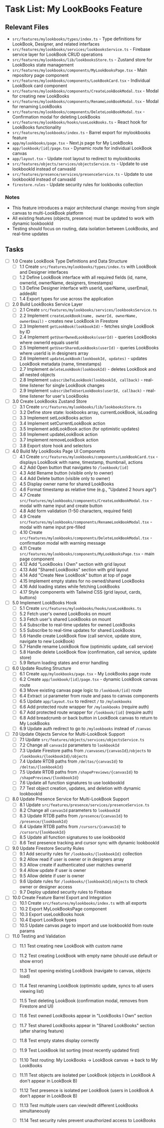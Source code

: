 # Task List: My LookBooks Feature

## Relevant Files

- `src/features/mylookbooks/types/index.ts` - Type definitions for LookBook, Designer, and related interfaces
- `src/features/mylookbooks/services/lookbooksService.ts` - Firebase service layer for LookBook CRUD operations
- `src/features/mylookbooks/lib/lookbooksStore.ts` - Zustand store for LookBooks state management
- `src/features/mylookbooks/components/MyLookBooksPage.tsx` - Main repository page component
- `src/features/mylookbooks/components/LookBookCard.tsx` - Individual LookBook card component
- `src/features/mylookbooks/components/CreateLookBookModal.tsx` - Modal for creating new LookBooks
- `src/features/mylookbooks/components/RenameLookBookModal.tsx` - Modal for renaming LookBooks
- `src/features/mylookbooks/components/DeleteLookBookModal.tsx` - Confirmation modal for deleting LookBooks
- `src/features/mylookbooks/hooks/useLookBooks.ts` - React hook for LookBooks functionality
- `src/features/mylookbooks/index.ts` - Barrel export for mylookbooks feature
- `app/mylookbooks/page.tsx` - Next.js page for My LookBooks
- `app/lookbook/[id]/page.tsx` - Dynamic route for individual LookBook canvas
- `app/layout.tsx` - Update root layout to redirect to mylookbooks
- `src/features/objects/services/objectsService.ts` - Update to use lookbookId instead of canvasId
- `src/features/presence/services/presenceService.ts` - Update to use lookbookId instead of canvasId
- `firestore.rules` - Update security rules for lookbooks collection

### Notes

- This feature introduces a major architectural change: moving from single canvas to multi-LookBook platform
- All existing features (objects, presence) must be updated to work with dynamic lookbookId
- Testing should focus on routing, data isolation between LookBooks, and real-time updates

## Tasks

- [ ] 1.0 Create LookBook Type Definitions and Data Structure
  - [ ] 1.1 Create `src/features/mylookbooks/types/index.ts` with LookBook and Designer interfaces
  - [ ] 1.2 Define LookBook interface with all required fields (id, name, ownerId, ownerName, designers, timestamps)
  - [ ] 1.3 Define Designer interface with userId, userName, userEmail, addedAt
  - [ ] 1.4 Export types for use across the application

- [ ] 2.0 Build LookBooks Service Layer
  - [ ] 2.1 Create `src/features/mylookbooks/services/lookbooksService.ts`
  - [ ] 2.2 Implement `createLookBook(name, ownerId, ownerName, ownerEmail)` - creates new LookBook in Firestore
  - [ ] 2.3 Implement `getLookBook(lookbookId)` - fetches single LookBook by ID
  - [ ] 2.4 Implement `getUserOwnedLookBooks(userId)` - queries LookBooks where ownerId equals userId
  - [ ] 2.5 Implement `getUserSharedLookBooks(userId)` - queries LookBooks where userId is in designers array
  - [ ] 2.6 Implement `updateLookBook(lookbookId, updates)` - updates LookBook metadata (name, timestamps)
  - [ ] 2.7 Implement `deleteLookBook(lookbookId)` - deletes LookBook and all nested objects
  - [ ] 2.8 Implement `subscribeToLookBook(lookbookId, callback)` - real-time listener for single LookBook changes
  - [ ] 2.9 Implement `subscribeToUserLookBooks(userId, callback)` - real-time listener for user's LookBooks

- [ ] 3.0 Create LookBooks Zustand Store
  - [ ] 3.1 Create `src/features/mylookbooks/lib/lookbooksStore.ts`
  - [ ] 3.2 Define store state: lookbooks array, currentLookBook, isLoading
  - [ ] 3.3 Implement setLookBooks action
  - [ ] 3.4 Implement setCurrentLookBook action
  - [ ] 3.5 Implement addLookBook action (for optimistic updates)
  - [ ] 3.6 Implement updateLookBook action
  - [ ] 3.7 Implement removeLookBook action
  - [ ] 3.8 Export store hook and selectors

- [ ] 4.0 Build My LookBooks Page UI Components
  - [ ] 4.1 Create `src/features/mylookbooks/components/LookBookCard.tsx` - displays LookBook with name, timestamp, thumbnail, actions
  - [ ] 4.2 Add Open button that navigates to `/lookbook/[id]`
  - [ ] 4.3 Add Rename button (visible only to owner)
  - [ ] 4.4 Add Delete button (visible only to owner)
  - [ ] 4.5 Display owner name for shared LookBooks
  - [ ] 4.6 Format timestamp as relative time (e.g., "Updated 2 hours ago")
  - [ ] 4.7 Create `src/features/mylookbooks/components/CreateLookBookModal.tsx` - modal with name input and create button
  - [ ] 4.8 Add form validation (1-50 characters, required field)
  - [ ] 4.9 Create `src/features/mylookbooks/components/RenameLookBookModal.tsx` - modal with name input pre-filled
  - [ ] 4.10 Create `src/features/mylookbooks/components/DeleteLookBookModal.tsx` - confirmation modal with warning message
  - [ ] 4.11 Create `src/features/mylookbooks/components/MyLookBooksPage.tsx` - main page component
  - [ ] 4.12 Add "LookBooks I Own" section with grid layout
  - [ ] 4.13 Add "Shared LookBooks" section with grid layout
  - [ ] 4.14 Add "Create New LookBook" button at top of page
  - [ ] 4.15 Implement empty states for no owned/shared LookBooks
  - [ ] 4.16 Add loading states while fetching LookBooks
  - [ ] 4.17 Style components with Tailwind CSS (grid layout, cards, buttons)

- [ ] 5.0 Implement LookBooks Hook
  - [ ] 5.1 Create `src/features/mylookbooks/hooks/useLookBooks.ts`
  - [ ] 5.2 Fetch user's owned LookBooks on mount
  - [ ] 5.3 Fetch user's shared LookBooks on mount
  - [ ] 5.4 Subscribe to real-time updates for owned LookBooks
  - [ ] 5.5 Subscribe to real-time updates for shared LookBooks
  - [ ] 5.6 Handle create LookBook flow (call service, update store, navigate to new LookBook)
  - [ ] 5.7 Handle rename LookBook flow (optimistic update, call service)
  - [ ] 5.8 Handle delete LookBook flow (confirmation, call service, update store)
  - [ ] 5.9 Return loading states and error handling

- [ ] 6.0 Update Routing Structure
  - [ ] 6.1 Create `app/mylookbooks/page.tsx` - My LookBooks page route
  - [ ] 6.2 Create `app/lookbook/[id]/page.tsx` - dynamic LookBook canvas route
  - [ ] 6.3 Move existing canvas page logic to `/lookbook/[id]` route
  - [ ] 6.4 Extract `id` parameter from route and pass to canvas components
  - [ ] 6.5 Update `app/layout.tsx` to redirect `/` to `/mylookbooks`
  - [ ] 6.6 Add protected route wrapper for `/mylookbooks` (require auth)
  - [ ] 6.7 Add protected route wrapper for `/lookbook/[id]` (require auth)
  - [ ] 6.8 Add breadcrumb or back button in LookBook canvas to return to My LookBooks
  - [ ] 6.9 Update auth redirect to go to `/mylookbooks` instead of `/canvas`

- [ ] 7.0 Update Objects Service for Multi-LookBook Support
  - [ ] 7.1 Update `src/features/objects/services/objectsService.ts`
  - [ ] 7.2 Change all `canvasId` parameters to `lookbookId`
  - [ ] 7.3 Update Firestore paths from `/canvases/{canvasId}/objects` to `/lookbooks/{lookbookId}/objects`
  - [ ] 7.4 Update RTDB paths from `/deltas/{canvasId}` to `/deltas/{lookbookId}`
  - [ ] 7.5 Update RTDB paths from `/shapePreviews/{canvasId}` to `/shapePreviews/{lookbookId}`
  - [ ] 7.6 Update all function signatures to use lookbookId
  - [ ] 7.7 Test object creation, updates, and deletion with dynamic lookbookId

- [ ] 8.0 Update Presence Service for Multi-LookBook Support
  - [ ] 8.1 Update `src/features/presence/services/presenceService.ts`
  - [ ] 8.2 Change all `canvasId` parameters to `lookbookId`
  - [ ] 8.3 Update RTDB paths from `/presence/{canvasId}` to `/presence/{lookbookId}`
  - [ ] 8.4 Update RTDB paths from `/cursors/{canvasId}` to `/cursors/{lookbookId}`
  - [ ] 8.5 Update all function signatures to use lookbookId
  - [ ] 8.6 Test presence tracking and cursor sync with dynamic lookbookId

- [ ] 9.0 Update Firestore Security Rules
  - [ ] 9.1 Add security rules for `/lookbooks/{lookbookId}` collection
  - [ ] 9.2 Allow read if user is owner or in designers array
  - [ ] 9.3 Allow create if authenticated user matches ownerId
  - [ ] 9.4 Allow update if user is owner
  - [ ] 9.5 Allow delete if user is owner
  - [ ] 9.6 Update rules for `/lookbooks/{lookbookId}/objects` to check owner or designer access
  - [ ] 9.7 Deploy updated security rules to Firebase

- [ ] 10.0 Create Feature Barrel Export and Integration
  - [ ] 10.1 Create `src/features/mylookbooks/index.ts` with all exports
  - [ ] 10.2 Export MyLookBooksPage component
  - [ ] 10.3 Export useLookBooks hook
  - [ ] 10.4 Export LookBook types
  - [ ] 10.5 Update canvas page to import and use lookbookId from route params

- [ ] 11.0 Testing and Validation
  - [ ] 11.1 Test creating new LookBook with custom name
  - [ ] 11.2 Test creating LookBook with empty name (should use default or show error)
  - [ ] 11.3 Test opening existing LookBook (navigate to canvas, objects load)
  - [ ] 11.4 Test renaming LookBook (optimistic update, syncs to all users viewing list)
  - [ ] 11.5 Test deleting LookBook (confirmation modal, removes from Firestore and UI)
  - [ ] 11.6 Test owned LookBooks appear in "LookBooks I Own" section
  - [ ] 11.7 Test shared LookBooks appear in "Shared LookBooks" section (after sharing feature)
  - [ ] 11.8 Test empty states display correctly
  - [ ] 11.9 Test LookBook list sorting (most recently updated first)
  - [ ] 11.10 Test routing: My LookBooks → LookBook canvas → back to My LookBooks
  - [ ] 11.11 Test objects are isolated per LookBook (objects in LookBook A don't appear in LookBook B)
  - [ ] 11.12 Test presence is isolated per LookBook (users in LookBook A don't appear in LookBook B)
  - [ ] 11.13 Test multiple users can view/edit different LookBooks simultaneously
  - [ ] 11.14 Test security rules prevent unauthorized access to LookBooks

